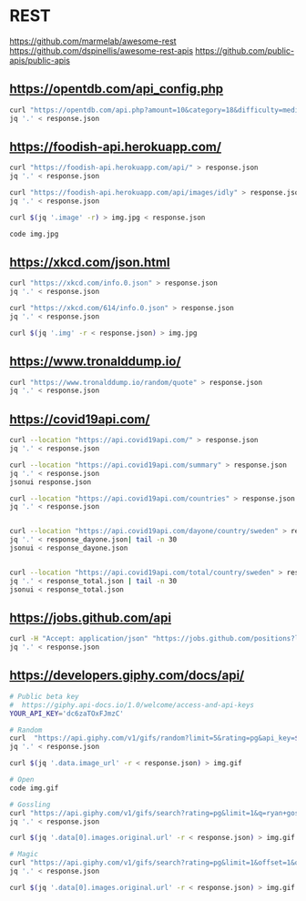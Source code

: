 # REST

https://github.com/marmelab/awesome-rest
https://github.com/dspinellis/awesome-rest-apis
https://github.com/public-apis/public-apis

## https://opentdb.com/api_config.php

```sh
curl "https://opentdb.com/api.php?amount=10&category=18&difficulty=medium&type=boolean" > response.json
jq '.' < response.json
```

## https://foodish-api.herokuapp.com/

```sh
curl "https://foodish-api.herokuapp.com/api/" > response.json
jq '.' < response.json

curl "https://foodish-api.herokuapp.com/api/images/idly" > response.json
jq '.' < response.json

curl $(jq '.image' -r) > img.jpg < response.json

code img.jpg
```

## https://xkcd.com/json.html

```sh
curl "https://xkcd.com/info.0.json" > response.json
jq '.' < response.json

curl "https://xkcd.com/614/info.0.json" > response.json
jq '.' < response.json

curl $(jq '.img' -r < response.json) > img.jpg
```

## https://www.tronalddump.io/

```sh
curl "https://www.tronalddump.io/random/quote" > response.json
jq '.' < response.json
```

## https://covid19api.com/

```sh
curl --location "https://api.covid19api.com/" > response.json
jq '.' < response.json

curl --location "https://api.covid19api.com/summary" > response.json
jq '.' < response.json
jsonui response.json

curl --location "https://api.covid19api.com/countries" > response.json
jq '.' < response.json


curl --location "https://api.covid19api.com/dayone/country/sweden" > response_dayone.json
jq '.' < response_dayone.json| tail -n 30
jsonui < response_dayone.json


curl --location "https://api.covid19api.com/total/country/sweden" > response_total.json
jq '.' < response_total.json | tail -n 30
jsonui < response_total.json

```

## https://jobs.github.com/api

```sh
curl -H "Accept: application/json" "https://jobs.github.com/positions?location=uk&search=java&full_time=true" > response.json
jq '.' < response.json
```

## https://developers.giphy.com/docs/api/

```sh
# Public beta key
#  https://giphy.api-docs.io/1.0/welcome/access-and-api-keys
YOUR_API_KEY='dc6zaTOxFJmzC'

# Random
curl  "https://api.giphy.com/v1/gifs/random?limit=5&rating=pg&api_key=$YOUR_API_KEY" > response.json
jq '.' < response.json

curl $(jq '.data.image_url' -r < response.json) > img.gif

# Open
code img.gif

# Gossling
curl "https://api.giphy.com/v1/gifs/search?rating=pg&limit=1&q=ryan+gossling&api_key=$YOUR_API_KEY" > response.json
jq '.' < response.json

curl $(jq '.data[0].images.original.url' -r < response.json) > img.gif

# Magic
curl "https://api.giphy.com/v1/gifs/search?rating=pg&limit=1&offset=1&q=magic&api_key=$YOUR_API_KEY" > response.json
jq '.' < response.json

curl $(jq '.data[0].images.original.url' -r < response.json) > img.gif
```
